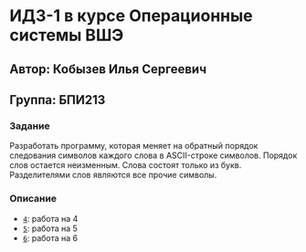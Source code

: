 # ИДЗ-1 в курсе Операционные системы ВШЭ
## Автор: Кобызев Илья Сергеевич
## Группа: БПИ213

### Задание
Разработать программу, которая меняет на обратный порядок следования символов каждого слова в ASCII-строке символов. Порядок слов остается неизменным. Слова состоят только из букв.
Разделителями слов являются все прочие символы.

### Описание
- [`4`](https://github.com/KobyzevIlya/OS/tree/master/idz1/4): работа на 4
- [`5`](https://github.com/KobyzevIlya/OS/tree/master/idz1/5): работа на 5
- [`6`](https://github.com/KobyzevIlya/OS/tree/master/idz1/6): работа на 6
